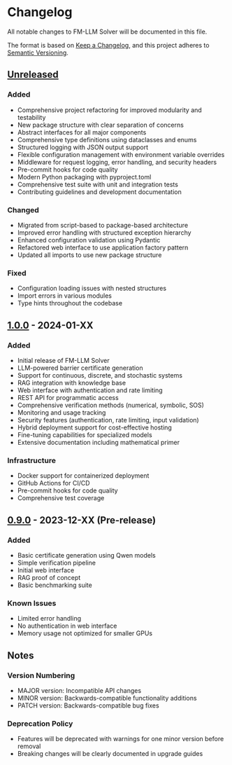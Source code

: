 # Changelog

All notable changes to FM-LLM Solver will be documented in this file.

The format is based on [Keep a Changelog](https://keepachangelog.com/en/1.0.0/),
and this project adheres to [Semantic Versioning](https://semver.org/spec/v2.0.0.html).

## [Unreleased]

### Added
- Comprehensive project refactoring for improved modularity and testability
- New package structure with clear separation of concerns
- Abstract interfaces for all major components
- Comprehensive type definitions using dataclasses and enums
- Structured logging with JSON output support
- Flexible configuration management with environment variable overrides
- Middleware for request logging, error handling, and security headers
- Pre-commit hooks for code quality
- Modern Python packaging with pyproject.toml
- Comprehensive test suite with unit and integration tests
- Contributing guidelines and development documentation

### Changed
- Migrated from script-based to package-based architecture
- Improved error handling with structured exception hierarchy
- Enhanced configuration validation using Pydantic
- Refactored web interface to use application factory pattern
- Updated all imports to use new package structure

### Fixed
- Configuration loading issues with nested structures
- Import errors in various modules
- Type hints throughout the codebase

## [1.0.0] - 2024-01-XX

### Added
- Initial release of FM-LLM Solver
- LLM-powered barrier certificate generation
- Support for continuous, discrete, and stochastic systems
- RAG integration with knowledge base
- Web interface with authentication and rate limiting
- REST API for programmatic access
- Comprehensive verification methods (numerical, symbolic, SOS)
- Monitoring and usage tracking
- Security features (authentication, rate limiting, input validation)
- Hybrid deployment support for cost-effective hosting
- Fine-tuning capabilities for specialized models
- Extensive documentation including mathematical primer

### Infrastructure
- Docker support for containerized deployment
- GitHub Actions for CI/CD
- Pre-commit hooks for code quality
- Comprehensive test coverage

## [0.9.0] - 2023-12-XX (Pre-release)

### Added
- Basic certificate generation using Qwen models
- Simple verification pipeline
- Initial web interface
- RAG proof of concept
- Basic benchmarking suite

### Known Issues
- Limited error handling
- No authentication in web interface
- Memory usage not optimized for smaller GPUs

## Notes

### Version Numbering
- MAJOR version: Incompatible API changes
- MINOR version: Backwards-compatible functionality additions
- PATCH version: Backwards-compatible bug fixes

### Deprecation Policy
- Features will be deprecated with warnings for one minor version before removal
- Breaking changes will be clearly documented in upgrade guides

[Unreleased]: https://github.com/yourusername/FM-LLM-Solver/compare/v1.0.0...HEAD
[1.0.0]: https://github.com/yourusername/FM-LLM-Solver/releases/tag/v1.0.0
[0.9.0]: https://github.com/yourusername/FM-LLM-Solver/releases/tag/v0.9.0 